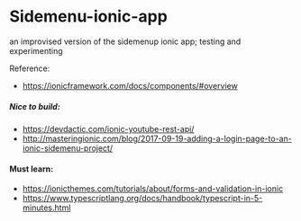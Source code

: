 # Sidemenu-ionic-app
an improvised version of the sidemenup ionic app; testing and experimenting


Reference:
- https://ionicframework.com/docs/components/#overview

##### Nice to build:
- https://devdactic.com/ionic-youtube-rest-api/
- http://masteringionic.com/blog/2017-09-19-adding-a-login-page-to-an-ionic-sidemenu-project/


#### Must learn:
- https://ionicthemes.com/tutorials/about/forms-and-validation-in-ionic
- https://www.typescriptlang.org/docs/handbook/typescript-in-5-minutes.html
